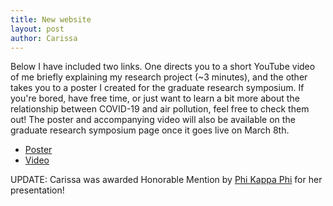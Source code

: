 ```yaml
---
title: New website
layout: post
author: Carissa
---
```

Below I have included two links. One directs you to a short YouTube video of me briefly explaining my research project (~3 minutes), and the other takes you to a poster I created for the graduate research symposium. If you're bored, have free time, or just want to learn a bit more about the relationship between COVID-19 and air pollution, feel free to check them out! The poster and accompanying video will also be available on the graduate research symposium page once it goes live on March 8th.  
- [Poster](https://drive.google.com/file/d/1cBHbKY0DE6_9qRA67sC2zUGWlhBi_sRM/view?usp=sharing)  
- [Video](https://youtu.be/Y-LMl67Wqqk)

UPDATE: Carissa was awarded Honorable Mention by [Phi Kappa Phi](https://duq.edu/assets/Documents/research/student-research/GSRS/GRS%20AWARDS%202021.pdf) for her presentation!  
